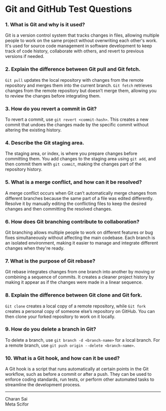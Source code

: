 # Git and GitHub Test Questions

### 1. What is Git and why is it used?
Git is a version control system that tracks changes in files, allowing multiple people to work on the same project without overwriting each other's work. It's used for source code management in software development to keep track of code history, collaborate with others, and revert to previous versions if needed.

### 2. Explain the difference between Git pull and Git fetch.
`Git pull` updates the local repository with changes from the remote repository and merges them into the current branch. `Git fetch` retrieves changes from the remote repository but doesn’t merge them, allowing you to review the changes before integrating them.

### 3. How do you revert a commit in Git?
To revert a commit, use `git revert <commit-hash>`. This creates a new commit that undoes the changes made by the specific commit without altering the existing history.

### 4. Describe the Git staging area.
The staging area, or index, is where you prepare changes before committing them. You add changes to the staging area using `git add`, and then commit them with `git commit`, making the changes part of the repository history.

### 5. What is a merge conflict, and how can it be resolved?
A merge conflict occurs when Git can’t automatically merge changes from different branches because the same part of a file was edited differently. Resolve it by manually editing the conflicting files to keep the desired changes and then committing the resolved changes.

### 6. How does Git branching contribute to collaboration?
Git branching allows multiple people to work on different features or bug fixes simultaneously without affecting the main codebase. Each branch is an isolated environment, making it easier to manage and integrate different changes when they're ready.

### 7. What is the purpose of Git rebase?
Git rebase integrates changes from one branch into another by moving or combining a sequence of commits. It creates a cleaner project history by making it appear as if the changes were made in a linear sequence.

### 8. Explain the difference between Git clone and Git fork.
`Git clone` creates a local copy of a remote repository, while `Git fork` creates a personal copy of someone else’s repository on GitHub. You can then clone your forked repository to work on it locally.

### 9. How do you delete a branch in Git?
To delete a branch, use `git branch -d <branch-name>` for a local branch. For a remote branch, use `git push origin --delete <branch-name>`.

### 10. What is a Git hook, and how can it be used?
A Git hook is a script that runs automatically at certain points in the Git workflow, such as before a commit or after a push. They can be used to enforce coding standards, run tests, or perform other automated tasks to streamline the development process.

---

Charan Sai  
Meta Scifor
